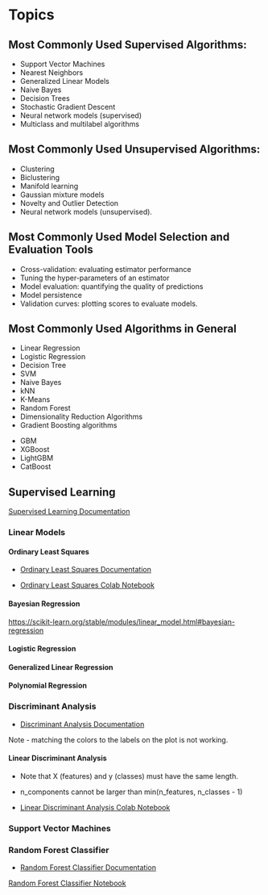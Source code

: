 
# Topics

## Most Commonly Used Supervised Algorithms:

* Support Vector Machines
* Nearest Neighbors
* Generalized Linear Models
* Naive Bayes
* Decision Trees
* Stochastic Gradient Descent
* Neural network models (supervised)
* Multiclass and multilabel algorithms

## Most Commonly Used Unsupervised Algorithms:

* Clustering
* Biclustering
* Manifold learning
* Gaussian mixture models
* Novelty and Outlier Detection
* Neural network models (unsupervised).

## Most Commonly Used Model Selection and Evaluation Tools

* Cross-validation: evaluating estimator performance
* Tuning the hyper-parameters of an estimator
* Model evaluation: quantifying the quality of predictions
* Model persistence
* Validation curves: plotting scores to evaluate models.

## Most Commonly Used Algorithms in General

* Linear Regression
* Logistic Regression
* Decision Tree
* SVM
* Naive Bayes
* kNN
* K-Means
* Random Forest
* Dimensionality Reduction Algorithms
* Gradient Boosting algorithms
- GBM
- XGBoost
- LightGBM
- CatBoost



## Supervised Learning

[Supervised Learning Documentation](https://scikit-learn.org/stable/supervised_learning.html#supervised-learning)

### Linear Models

#### Ordinary Least Squares

* [Ordinary Least Squares Documentation](https://scikit-learn.org/stable/modules/linear_model.html#ordinary-least-squares)

* [Ordinary Least Squares Colab Notebook](https://colab.research.google.com/drive/1r8zxKgpzbDu4k3a6WKfDpUbX8mw9FyZq?usp=sharing)

#### Bayesian Regression

https://scikit-learn.org/stable/modules/linear_model.html#bayesian-regression

#### Logistic Regression

#### Generalized Linear Regression

#### Polynomial Regression


### Discriminant Analysis

* [Discriminant Analysis Documentation](https://scikit-learn.org/stable/modules/lda_qda.html)

Note - matching the colors to the labels on the plot is not working.

#### Linear Discriminant Analysis

* Note that X (features) and y (classes) must have the same length.
* n_components cannot be larger than min(n_features, n_classes - 1)

* [Linear Discriminant Analysis Colab Notebook](https://colab.research.google.com/drive/13tGIeG_5Ign8ylFb5w6OJcQK5ATg16MF?usp=sharing)

### Support Vector Machines

###


### Random Forest Classifier

* [Random Forest Classifier Documentation](https://scikit-learn.org/stable/modules/generated/sklearn.ensemble.RandomForestClassifier.html#sklearn.ensemble.RandomForestClassifier)

[Random Forest Classifier Notebook](https://colab.research.google.com/drive/1ocCkHur3TooT8eDMF3lOMiLscpMU-ipw?usp=sharing)
